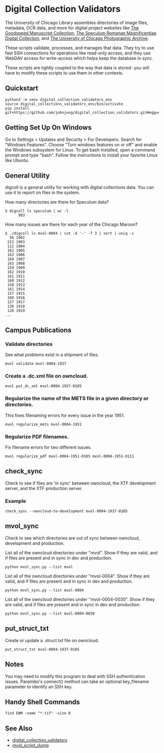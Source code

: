 # Digital Collection Validators

The University of Chicago Library assembles directories of image files,
metadata, OCR data, and more for digital project websites like [The Goodspeed
Manuscript Collection](https://goodspeed.lib.uchicago.edu), [The Speculum
Romanae Magnificentiae Digital Collection](http://speculum.lib.uchicago.edu),
and [The University of Chicago Photographic
Archive](photoarchive.lib.uchicago.edu).

These scripts validate, processes, and manages that data. They try to use fast
SSH connections for operations like read-only access, and they use WebDAV
access for write-access which helps keep the database in sync. 

These scripts are tightly coupled to the way that data is stored- you will have
to modify these scripts to use them in other contexts.

## Quickstart
```
python3 -m venv digital_collection_validators_env
source digital_collections_validators_env/bin/activate
pip install git+https://github.com/johnjung/digital_collection_validators.git#egg=digital_collection_validators
```

## Getting Set Up On Windows
Go to Settings > Updates and Security > For Developers. Search for "Windows Features". Choose "Turn windows features on or off" and enable the Windows subsystem for Linux. To get bash installed, open a command prompt and type "bash". Follow the instructions to install your favorite Linux like Ubuntu.  

## General Utility
digcoll is a general utility for working with digital collections data. You can
use it to report on files in the system.

How many directories are there for Speculum data?

```console
$ digcoll ls speculum | wc -l
      993
```

How many issues are there for each year of the Chicago Maroon? 

```console
$ ./digcoll ls mvol-0004 | cut -d '-' -f 3 | sort | uniq -c
  56 1902
 222 1903
 112 1904
 162 1905
 163 1906
 164 1907
 163 1908
 159 1909
 162 1910
 161 1911
 160 1912
 158 1913
 161 1914
 157 1915
 160 1916
 157 1917
 136 1918
 128 1919
...
```

## Campus Publications

### Validate directories
See what problems exist in a shipment of files.

```
mvol validate mvol-0004-1937
```

### Create a .dc.xml file on owncloud.
```
mvol put_dc_xml mvol-0004-1937-0105
```

### Regularize the name of the METS file in a given directory or directories.
This fixes filenaming errors for every issue in the year 1951. 

```
mvol regularize_mets mvol-0004-1951
```

### Regularize PDF filenames.
Fix filename errors for two different issues.

```
mvol regularize_pdf mvol-0004-1951-0105 mvol-0004-1951-0111
```

###

## check_sync
Check to see if files are 'in sync' between owncloud, the XTF development
server, and the XTF production server.


### Example
```
check_sync --owncloud-to-development mvol-0004-1937-0105
```

## mvol_sync
Check to see which directories are out of sync between owncloud, development
and production.

List all of the owncloud directories under "mvol". Show if they are valid, and
if files are present and in sync in dev and production.

```
python mvol_sync.py --list mvol
```

List all of the owncloud directories under "mvol-0004". Show if they are
valid, and if files are present and in sync in dev and production.

```
python mvol_sync.py --list mvol-0004
```

List all of the owncloud directories under "mvol-0004-0030". Show if they
are valid, and if files are present and in sync in dev and production.

```
python mvol_sync.py --list mvol-0004-0030
```

## put_struct_txt
Create or update a .struct.txt file on owncloud.

```
put_struct_txt mvol-0004-1937-0105
```

## Notes
You may need to modify this program to deal with SSH authentication issues.
Paramiko's connect() method can take an optional key_filename parameter to
identify an SSH key.

## Handy Shell Commands
```
find EWM -name "*.tif" -size 0
```

## See Also
+ [digital_collection_validators](https://github.com/uchicago-library/digital_collection_validators)
+ [mvol_script_dump](https://github.com/uchicago-library/mvol_script_dump)
